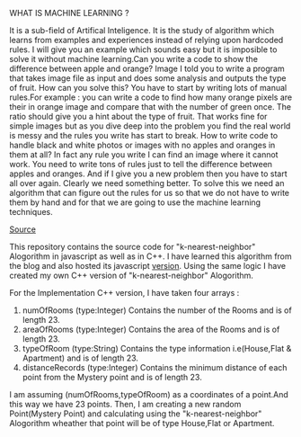 WHAT IS MACHINE LEARNING ?

It is a sub-field of Artifical Inteligence. It is the study of algorithm which learns from examples and experiences instead of relying upon hardcoded rules. I will give you an example which sounds easy but it is imposible to solve it without machine learning.Can you write a code to show the difference between apple and orange? Image I told you to write a program that takes image file as input and does some analysis and outputs the type of fruit. How can you solve this? You have to start by writing lots of manual rules.For example : you can write a code to find how many orange pixels are their in orange image and compare that with the number of green once. The ratio should give you a hint about the type of fruit. That works fine for simple images but as you dive deep into the problem you find the real world is messy and the rules you write has start to break.
How to write code to handle black and white photos or images with no apples and oranges in them at all? In fact any rule you write I can find an image where it cannot work. You need to write tons of rules just to tell the difference between apples and oranges. And if I give you a new problem then you have to start all over again. Clearly we need something better. To solve this we need an algorithm that can figure out the rules for us so that we do not have to write them by hand and for that we are going to use the machine learning techniques.

[Source](http://y2u.be/cKxRvEZd3Mw)

This repository contains the source code for  "k-nearest-neighbor" Alogorithm in javascript as well as in C++. I have learned this algorithm from the blog and also hosted its javascript [version](https://mlalgorithm.herokuapp.com/).
Using the same logic I have created my own C++ version of "k-nearest-neighbor" Alogorithm.

For the Implementation C++ version, I have taken four arrays :
1) numOfRooms      (type:Integer) Contains the number of the Rooms and is of length 23.
2) areaOfRooms     (type:Integer) Contains the area   of the Rooms and is of length 23.
3) typeOfRoom      (type:String)  Contains the type information i.e(House,Flat & Apartment) and is of length 23.
4) distanceRecords (type:Integer) Contains the minimum distance of each point from the Mystery point and is of length 23.

I am assuming  (numOfRooms,typeOfRoom) as a coordinates of a point.And this way we have 23 points.
Then, I am creating a new random Point(Mystery Point) and calculating using the "k-nearest-neighbor" Alogorithm wheather
that point will be of type House,Flat or Apartment.
